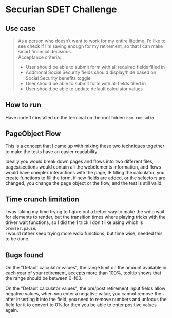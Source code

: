 # Securian SDET Challenge

## Use case
>As a person who doesn’t want to work for my entire lifetime, I’d like to see check if I’m saving enough 
> for my retirement, so that I can make smart financial decisions. \
> Acceptance criteria: 
> * User should be able to submit form with all required fields filled in
> * Additional Social Security fields should display/hide based on Social Security benefits toggle
> * User should be able to submit form with all fields filled in
> * User should be able to update default calculator values

## How to run

Have node 17 installed on the terminal on the root folder:
`npm run wdio`

## PageObject Flow

This is a concept that I came up with mixing these two techniques together to make the tests have an easier readability.  

Ideally you would break down pages and flows into two different files, pages/sections would contain all the webelements
information, and flows would have complex interactions with the page, IE filling the calculator, you create functions to
fill the form, if new fields are added, or the selectors are changed, you change the page object or the flow, and the
test is still valid.

## Time crunch limitation

I was taking my time trying to figure out a better way to make the wdio wait for elements to render, but the transition
times where playing tricks with the driver wait functions, so I did the 1 trick I don't like using which is 
`browser.pause`.  
I would rather keep trying more wdio functions, but time wise, needed this to be done.

## Bugs found

On the "Default calculator values", the range limit on the amount available in each year of your retirement, accepts 
more than 100%, tooltip shows that the range should be between 0-100.

On the "Default calculator values", the pre/post retirement input fields allow negative values, when you enter a 
negative value, you cannot remove the `-` after inserting it into the field, you need to remove numbers and unfocus the
field for it to convert to 0% for then you be able to enter positive values again. 
